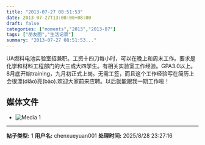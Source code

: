 ```yaml
---
title: "2013-07-27 08:51:53"
date: 2013-07-27T13:00:00+08:00
draft: false
categories: ["moments","2013","2013-07"]
tags: ["朋友圈","生活记录"]
summary: "2013-07-27 08:51:53..."
---
```


UA燃料电池实验室招兼职。工资十四刀每小时，可以在晚上和周末工作。要求是化学和材料工程部门的大三或大四学生。有相关实验室工作经验。GPA3.0以上。8月底开始training，九月初正式上岗。无需工签，而且这个工作经验写在简历上会很漂(diâo)亮(bào).欢迎大家前来应聘。以后就能跟我一期工作啦！

## 媒体文件

- ![Media 1](/Moments/photos/2013-07-27/201307270851530.jpg)

---

**帖子类型:** 1
**用户名:** chenxueyuan001
**处理时间:** 2025/8/28 23:27:16